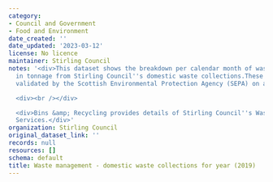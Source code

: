 ```yaml
---
category:
- Council and Government
- Food and Environment
date_created: ''
date_updated: '2023-03-12'
license: No licence
maintainer: Stirling Council
notes: '<div>This dataset shows the breakdown per calendar month of waste received
  in tonnage from Stirling Council''s domestic waste collections.These figures are
  validated by the Scottish Environmental Protection Agency (SEPA) on an annual basis</div>

  <div><br /></div>

  <div>Bins &amp; Recycling provides details of Stirling Council''s Waste Management
  Services.</div>'
organization: Stirling Council
original_dataset_link: ''
records: null
resources: []
schema: default
title: Waste management - domestic waste collections for year (2019)
---
```

